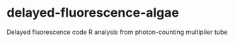# delayed-fluorescence-algae
Delayed fluorescence code R analysis from photon-counting multiplier tube
